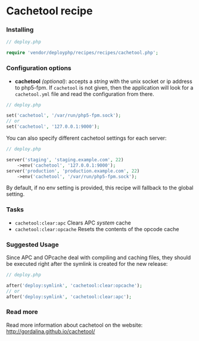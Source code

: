 # Cachetool recipe

### Installing

```php
// deploy.php

require 'vendor/deployphp/recipes/recipes/cachetool.php';
```

### Configuration options

- **cachetool** *(optional)*: accepts a *string* with the unix socket or ip address to php5-fpm. If `cachetool` is not given, then the application will look for a `cachetool.yml` file and read the configuration from there.

```php
// deploy.php

set('cachetool', '/var/run/php5-fpm.sock');
// or
set('cachetool', '127.0.0.1:9000');
```

You can also specify different cachetool settings for each server:
```php
// deploy.php

server('staging', 'staging.example.com', 22)
    ->env('cachetool', '127.0.0.1:9000');
server('production', 'production.example.com', 22)
    ->env('cachetool', '/var/run/php5-fpm.sock');
```

By default, if no env setting is provided, this recipe will fallback to the global setting.

### Tasks

- `cachetool:clear:apc` Clears APC *system* cache
- `cachetool:clear:opcache` Resets the contents of the opcode cache

### Suggested Usage

Since APC and OPcache deal with compiling and caching files, they should be executed right after the symlink is created for the new release:

```php
// deploy.php

after('deploy:symlink', 'cachetool:clear:opcache');
// or
after('deploy:symlink', 'cachetool:clear:apc');
```

### Read more

Read more information about cachetool on the website:
http://gordalina.github.io/cachetool/
